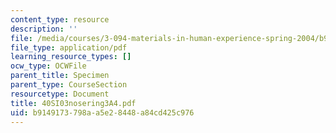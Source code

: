 ```yaml
---
content_type: resource
description: ''
file: /media/courses/3-094-materials-in-human-experience-spring-2004/b9149173798aa5e28448a84cd425c976_40SI03nosering3A4.pdf
file_type: application/pdf
learning_resource_types: []
ocw_type: OCWFile
parent_title: Specimen
parent_type: CourseSection
resourcetype: Document
title: 40SI03nosering3A4.pdf
uid: b9149173-798a-a5e2-8448-a84cd425c976
---
```

